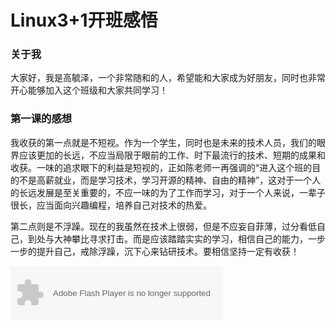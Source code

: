 # Linux3+1开班感悟

### 关于我
大家好，我是高毓泽，一个非常随和的人，希望能和大家成为好朋友，同时也非常开心能够加入这个班级和大家共同学习！
 
### 第一课的感想
我收获的第一点就是不短视。作为一个学生，同时也是未来的技术人员，我们的眼界应该更加的长远，不应当局限于眼前的工作、时下最流行的技术、短期的成果和收获。一味的追求眼下的利益是短视的，正如陈老师一再强调的“进入这个班的目的不是高薪就业，而是学习技术，学习开源的精神、自由的精神”，这对于一个人的长远发展是至关重要的，不应一味的为了工作而学习，对于一个人来说，一辈子很长，应当面向兴趣编程，培养自己对技术的热爱。

第二点则是不浮躁。现在的我虽然在技术上很弱，但是不应妄自菲薄，过分看低自己，到处与大神攀比寻求打击。而是应该踏踏实实的学习，相信自己的能力，一步一步的提升自己，戒除浮躁，沉下心来钻研技术。要相信坚持一定有收获！

<object width="340" height="86" data="http://music.163.com/style/swf/widget.swf?sid=430208475&type=2&auto=0&width=320&height=66" type="application/x-shockwave-flash"></object> 
